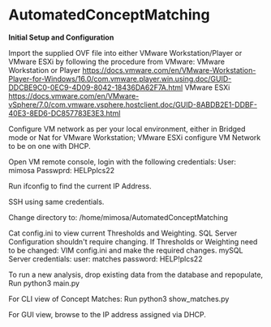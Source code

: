 # AutomatedConceptMatching

**Initial Setup and Configuration**

Import the supplied OVF file into either VMware Workstation/Player or VMware ESXi by following the procedure from VMware:
VMware Workstation or Player
https://docs.vmware.com/en/VMware-Workstation-Player-for-Windows/16.0/com.vmware.player.win.using.doc/GUID-DDCBE9C0-0EC9-4D09-8042-18436DA62F7A.html
VMware ESXi
https://docs.vmware.com/en/VMware-vSphere/7.0/com.vmware.vsphere.hostclient.doc/GUID-8ABDB2E1-DDBF-40E3-8ED6-DC857783E3E3.html

Configure VM network as per your local environment, either in Bridged mode or Nat for VMware Workstation; VMware ESXi configure VM Network to be on one with DHCP.

Open VM remote console, login with the following credentials:
User: mimosa
Passwprd: HELPplcs22

Run ifconfig to find the current IP Address.

SSH using same credentials.

Change directory to:
/home/mimosa/AutomatedConceptMatching

Cat config.ini to view current Thresholds and Weighting. SQL Server Configuration shouldn't require changing.
If Thresholds or Weighting need to be changed:
VIM config.ini and make the required changes.
mySQL Server credentials:
user: matches
password: HELP!plcs22


To run a new analysis, drop existing data from the database and repopulate,
Run
python3 main.py

For CLI view of Concept Matches:
Run
python3 show_matches.py

For GUI view, browse to the IP address assigned via DHCP.
